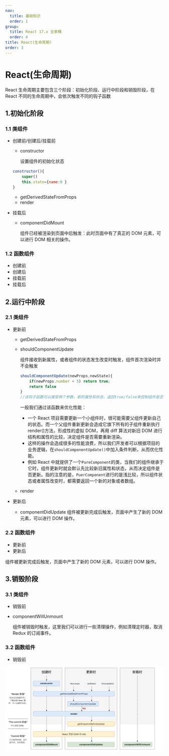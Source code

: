 ```yaml
---
nav:
  title: 基础知识
  order: 1
group:
  title: React 17.x 全家桶
  order: 4
title: React(生命周期)
order: 3
---
```


# React(生命周期)

React 生命周期主要包含三个阶段：初始化阶段、运行中阶段和销毁阶段，在 React 不同的生命周期中，会依次触发不同的钩子函数

## 1.初始化阶段

### 1.1 类组件

- 创建前/创建后/挂载前

  - constructor

    设置组件的初始化状态

  ```js
  constructor(){
      super()
      this.state={name:0 }
  }
  ```

  - getDerivedStateFromProps
  - render

- 挂载后

  - componentDidMount

    组件已经被渲染到页面中后触发：此时页面中有了真正的 DOM 元素，可以进行 DOM 相关的操作。

### 1.2 函数组件

- 创建前
- 创建后
- 挂载前
- 挂载后

## 2.运行中阶段

### 2.1 类组件

- 更新前

  - getDerivedStateFromProps
  - shouldComponentUpdate

    组件接收到新属性，或者组件的状态发生改变时触发，组件首次渲染时并不会触发

    ```js
    shouldComponentUpdate(newProps,newState){
        if(newProps.number < 5) return true;
        return false
    }
    //该钩子函数可以接受两个参数，新的属性和状态，返回true/false来控制组件是否需要更新。
    ```

    一般我们通过该函数来优化性能：

    - 一个 React 项目需要更新一个小组件时，很可能需要父组件更新自己的状态。而一个父组件重新更新会造成它旗下所有的子组件重新执行 render()方法，形成性的虚拟 DOM，再用 diff 算法对新旧 DOM 进行结构和属性的比较，决定组件是否需要重新渲染。
    - 这样的操作会造成很多的性能浪费，所以我们开发者可以根据项目的业务逻辑，在`shouldComponentUpdate()`中加入条件判断，从而优化性能。
    - 例如 React 中就提供了一个`PureComponent`的类，当我们的组件继承于它时，组件更新时就会默认先比较新旧属性和状态，从而决定组件是否更新。指的注意的是，`PuerComponent`进行的是浅比较，所以组件状态或者属性改变时，都需要返回一个新的对象或者数组。

  - render

- 更新后
  - componentDidUpdate
    组件被更新完成后触发，页面中产生了新的 DOM 元素，可以进行 DOM 操作。

### 2.2 函数组件

- 更新前
- 更新后

组件被更新完成后触发，页面中产生了新的 DOM 元素，可以进行 DOM 操作。

## 3.销毁阶段

### 3.1 类组件

- 销毁前
- componentWillUnmount

  组件被销毁时触发，这里我们可以进行一些清理操作，例如清理定时器，取消 Redux 的订阅事件。

### 3.2 函数组件

- 销毁前

![](./8.jpg)
